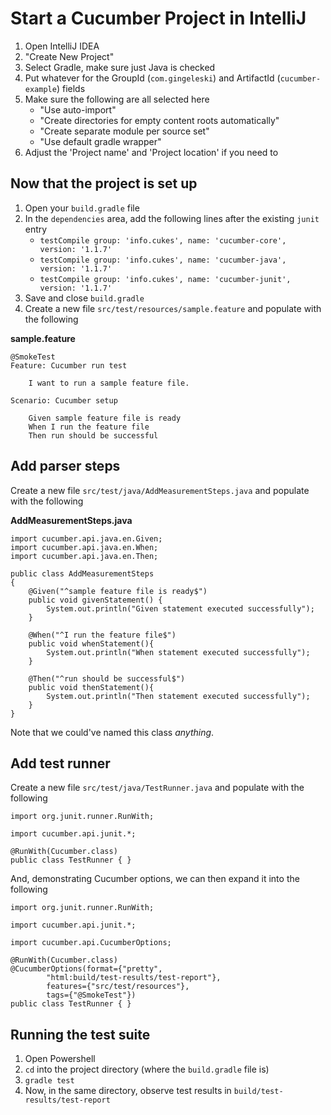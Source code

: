 # Start a Cucumber Project in IntelliJ

1. Open IntelliJ IDEA
2. "Create New Project"
3. Select Gradle, make sure just Java is checked
4. Put whatever for the GroupId (`com.gingeleski`) and ArtifactId (`cucumber-example`) fields
5. Make sure the following are all selected here
    - "Use auto-import"
    - "Create directories for empty content roots automatically"
    - "Create separate module per source set"
    - "Use default gradle wrapper"
6. Adjust the 'Project name' and 'Project location' if you need to

## Now that the project is set up
1. Open your `build.gradle` file
2. In the `dependencies` area, add the following lines after the existing `junit` entry
    - `testCompile group: 'info.cukes', name: 'cucumber-core', version: '1.1.7'`
    - `testCompile group: 'info.cukes', name: 'cucumber-java', version: '1.1.7'`
    - `testCompile group: 'info.cukes', name: 'cucumber-junit', version: '1.1.7'`
3. Save and close `build.gradle`
4. Create a new file `src/test/resources/sample.feature` and populate with the following

**sample.feature**
```
@SmokeTest
Feature: Cucumber run test

    I want to run a sample feature file.

Scenario: Cucumber setup

    Given sample feature file is ready
    When I run the feature file
    Then run should be successful
```

## Add parser steps
Create a new file `src/test/java/AddMeasurementSteps.java` and populate with the following

**AddMeasurementSteps.java**
```
import cucumber.api.java.en.Given;
import cucumber.api.java.en.When;
import cucumber.api.java.en.Then;

public class AddMeasurementSteps
{
    @Given("^sample feature file is ready$")
    public void givenStatement() {
        System.out.println("Given statement executed successfully");
    }

    @When("^I run the feature file$")
    public void whenStatement(){
        System.out.println("When statement executed successfully");
    }

    @Then("^run should be successful$")
    public void thenStatement(){
        System.out.println("Then statement executed successfully");
    }
}
```

Note that we could've named this class *anything*.

## Add test runner
Create a new file `src/test/java/TestRunner.java` and populate with the following

```
import org.junit.runner.RunWith;

import cucumber.api.junit.*;

@RunWith(Cucumber.class)
public class TestRunner { }
```

And, demonstrating Cucumber options, we can then expand it into the following

```
import org.junit.runner.RunWith;

import cucumber.api.junit.*;

import cucumber.api.CucumberOptions;

@RunWith(Cucumber.class)
@CucumberOptions(format={"pretty",
        "html:build/test-results/test-report"},
        features={"src/test/resources"},
        tags={"@SmokeTest"})
public class TestRunner { }
```

## Running the test suite
1. Open Powershell
2. `cd` into the project directory (where the `build.gradle` file is)
3. `gradle test`
4. Now, in the same directory, observe test results in `build/test-results/test-report`
